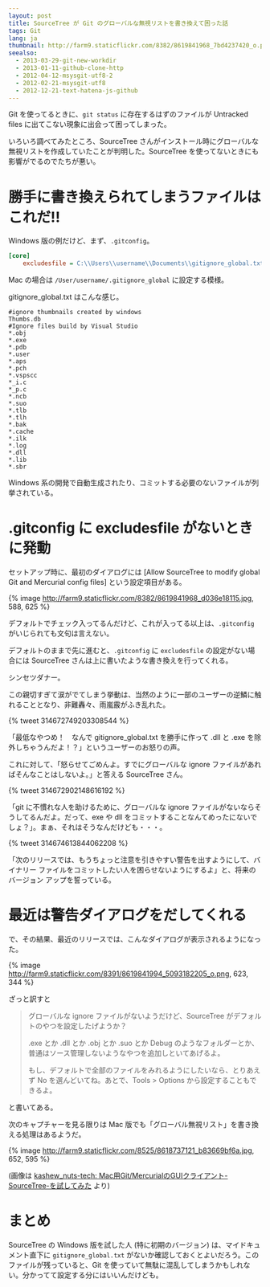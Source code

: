 ```yaml
---
layout: post
title: SourceTree が Git のグローバルな無視リストを書き換えて困った話
tags: Git
lang: ja
thumbnail: http://farm9.staticflickr.com/8382/8619841968_7bd4237420_o.png
seealso:
  - 2013-03-29-git-new-workdir
  - 2013-01-11-github-clone-http
  - 2012-04-12-msysgit-utf8-2
  - 2012-02-21-msysgit-utf8
  - 2012-12-21-text-hatena-js-github
---
```

Git を使ってるときに、`git status` に存在するはずのファイルが Untracked files に出てこない現象に出会って困ってしまった。

いろいろ調べてみたところ、SourceTree さんがインストール時にグローバルな無視リストを作成していたことが判明した。SourceTree を使ってないときにも影響がでるのでたちが悪い。


勝手に書き換えられてしまうファイルはこれだ!!
============================================

Windows 版の例だけど、まず、`.gitconfig`。

```ini
[core]
    excludesfile = C:\\Users\\username\\Documents\\gitignore_global.txt
```

Mac の場合は `/User/username/.gitignore_global` に設定する模様。

gitignore_global.txt はこんな感じ。

```
#ignore thumbnails created by windows
Thumbs.db
#Ignore files build by Visual Studio
*.obj
*.exe
*.pdb
*.user
*.aps
*.pch
*.vspscc
*_i.c
*_p.c
*.ncb
*.suo
*.tlb
*.tlh
*.bak
*.cache
*.ilk
*.log
*.dll
*.lib
*.sbr
```

Windows 系の開発で自動生成されたり、コミットする必要のないファイルが列挙されている。


.gitconfig に excludesfile がないときに発動
===========================================

セットアップ時に、最初のダイアログには [Allow SourceTree to modify global Git and Mercurial config files] という設定項目がある。

{% image http://farm9.staticflickr.com/8382/8619841968_d036e18115.jpg, 588, 625 %}

デフォルトでチェック入ってるんだけど、これが入ってる以上は、`.gitconfig` がいじられても文句は言えない。

デフォルトのままで先に進むと、`.gitconfig` に `excludesfile` の設定がない場合には SourceTree さんは上に書いたような書き換えを行ってくれる。

シンセツダナー。

この親切すぎて涙がでてしまう挙動は、当然のように一部のユーザーの逆鱗に触れることとなり、非難轟々、雨嵐霰がふき乱れた。

{% tweet 314672749203308544 %}

「最低なやつめ！　なんで gitignore_global.txt を勝手に作って .dll と .exe を除外しちゃうんだよ！？」というユーザーのお怒りの声。

これに対して、「怒らせてごめんよ。すでにグローバルな ignore ファイルがあればそんなことはしないよ。」と答える SourceTree さん。

{% tweet 314672902148616192 %}

「git に不慣れな人を助けるために、グローバルな ignore ファイルがないならそうしてるんだよ。だって、exe や dll をコミットすることなんてめったにないでしょ？」。まぁ、それはそうなんだけども・・・。

{% tweet 314674613844062208 %}

「次のリリースでは、もうちょっと注意を引きやすい警告を出すようにして、バイナリー ファイルをコミットしたい人を困らせないようにするよ」と、将来のバージョン アップを誓っている。


最近は警告ダイアログをだしてくれる
==================================

で、その結果、最近のリリースでは、こんなダイアログが表示されるようになった。

{% image http://farm9.staticflickr.com/8391/8619841994_5093182205_o.png, 623, 344 %}

ざっと訳すと

> グローバルな ignore ファイルがないようだけど、SourceTree がデフォルトのやつを設定したげようか？
>
> .exe とか .dll とか .obj とか .suo とか Debug のようなフォルダーとか、普通はソース管理しないようなやつを追加しといてあげるよ。
>
> もし、デフォルトで全部のファイルをみれるようにしたいなら、とりあえず No を選んどいてね。あとで、Tools > Options から設定することもできるよ。

と書いてある。

次のキャプチャーを見る限りは Mac 版でも「グローバル無視リスト」を書き換える処理はあるようだ。

{% image http://farm9.staticflickr.com/8525/8618737121_b83669bf6a.jpg, 652, 595 %}

(画像は [kashew_nuts-tech: Mac用Git/MercurialのGUIクライアント-SourceTree-を試してみた](http://kashewnuts-tech.blogspot.jp/2011/11/macgitmercurialgui-sourcetree.html) より)


まとめ
======

SourceTree の Windows 版を試した人 (特に初期のバージョン) は、マイドキュメント直下に `gitignore_global.txt` がないか確認しておくとよいだろう。このファイルが残っていると、Git を使っていて無駄に混乱してしまうかもしれない。分かってて設定する分にはいいんだけども。
